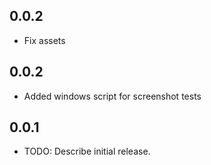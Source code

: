 ## 0.0.2

- Fix assets

## 0.0.2

- Added windows script for screenshot tests

## 0.0.1

- TODO: Describe initial release.
